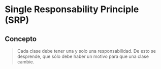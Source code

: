 # Single Responsability Principle (SRP)

## Concepto

> Cada clase debe tener una y solo una responsabilidad. De esto se desprende, que sólo debe haber un motivo para que una clase cambie.